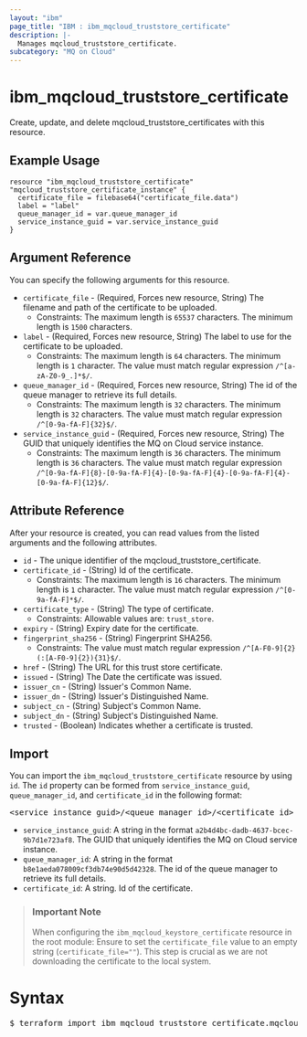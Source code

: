 ```yaml
---
layout: "ibm"
page_title: "IBM : ibm_mqcloud_truststore_certificate"
description: |-
  Manages mqcloud_truststore_certificate.
subcategory: "MQ on Cloud"
---
```


# ibm_mqcloud_truststore_certificate

Create, update, and delete mqcloud_truststore_certificates with this resource.

## Example Usage

```hcl
resource "ibm_mqcloud_truststore_certificate" "mqcloud_truststore_certificate_instance" {
  certificate_file = filebase64("certificate_file.data")
  label = "label"
  queue_manager_id = var.queue_manager_id
  service_instance_guid = var.service_instance_guid
}
```

## Argument Reference

You can specify the following arguments for this resource.

* `certificate_file` - (Required, Forces new resource, String) The filename and path of the certificate to be uploaded.
  * Constraints: The maximum length is `65537` characters. The minimum length is `1500` characters.
* `label` - (Required, Forces new resource, String) The label to use for the certificate to be uploaded.
  * Constraints: The maximum length is `64` characters. The minimum length is `1` character. The value must match regular expression `/^[a-zA-Z0-9_.]*$/`.
* `queue_manager_id` - (Required, Forces new resource, String) The id of the queue manager to retrieve its full details.
  * Constraints: The maximum length is `32` characters. The minimum length is `32` characters. The value must match regular expression `/^[0-9a-fA-F]{32}$/`.
* `service_instance_guid` - (Required, Forces new resource, String) The GUID that uniquely identifies the MQ on Cloud service instance.
  * Constraints: The maximum length is `36` characters. The minimum length is `36` characters. The value must match regular expression `/^[0-9a-fA-F]{8}-[0-9a-fA-F]{4}-[0-9a-fA-F]{4}-[0-9a-fA-F]{4}-[0-9a-fA-F]{12}$/`.

## Attribute Reference

After your resource is created, you can read values from the listed arguments and the following attributes.

* `id` - The unique identifier of the mqcloud_truststore_certificate.
* `certificate_id` - (String) Id of the certificate.
  * Constraints: The maximum length is `16` characters. The minimum length is `1` character. The value must match regular expression `/^[0-9a-fA-F]*$/`.
* `certificate_type` - (String) The type of certificate.
  * Constraints: Allowable values are: `trust_store`.
* `expiry` - (String) Expiry date for the certificate.
* `fingerprint_sha256` - (String) Fingerprint SHA256.
  * Constraints: The value must match regular expression `/^[A-F0-9]{2}(:[A-F0-9]{2}){31}$/`.
* `href` - (String) The URL for this trust store certificate.
* `issued` - (String) The Date the certificate was issued.
* `issuer_cn` - (String) Issuer's Common Name.
* `issuer_dn` - (String) Issuer's Distinguished Name.
* `subject_cn` - (String) Subject's Common Name.
* `subject_dn` - (String) Subject's Distinguished Name.
* `trusted` - (Boolean) Indicates whether a certificate is trusted.


## Import

You can import the `ibm_mqcloud_truststore_certificate` resource by using `id`.
The `id` property can be formed from `service_instance_guid`, `queue_manager_id`, and `certificate_id` in the following format:

<pre>
&lt;service_instance_guid&gt;/&lt;queue_manager_id&gt;/&lt;certificate_id&gt;
</pre>
* `service_instance_guid`: A string in the format `a2b4d4bc-dadb-4637-bcec-9b7d1e723af8`. The GUID that uniquely identifies the MQ on Cloud service instance.
* `queue_manager_id`: A string in the format `b8e1aeda078009cf3db74e90d5d42328`. The id of the queue manager to retrieve its full details.
* `certificate_id`: A string. Id of the certificate.

> ### Important Note
> When configuring the `ibm_mqcloud_keystore_certificate` resource in the root module:
> Ensure to set the `certificate_file` value to an empty string (`certificate_file=""`). This step is crucial as we are not downloading the certificate to the local system.

# Syntax
<pre>
$ terraform import ibm_mqcloud_truststore_certificate.mqcloud_truststore_certificate &lt;service_instance_guid&gt;/&lt;queue_manager_id&gt;/&lt;certificate_id&gt;
</pre>
